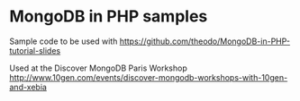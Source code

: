 # MongoDB in PHP samples

Sample code to be used with https://github.com/theodo/MongoDB-in-PHP-tutorial-slides

Used at the Discover MongoDB Paris Workshop http://www.10gen.com/events/discover-mongodb-workshops-with-10gen-and-xebia
